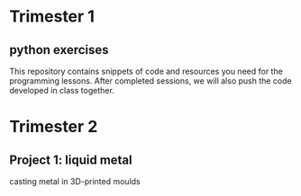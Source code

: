 # Trimester 1
## python exercises
This repository contains snippets of code and resources you need for the programming lessons. After completed  sessions, we will also push the code developed in class together.

# Trimester 2
## Project 1: liquid metal
casting metal in 3D-printed moulds
